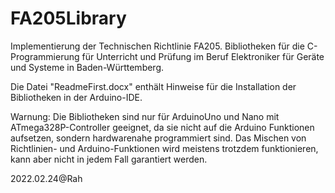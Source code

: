 # FA205Library
Implementierung der Technischen Richtlinie FA205.
Bibliotheken für die C-Programmierung für Unterricht und Prüfung im Beruf Elektroniker für Geräte und Systeme in Baden-Württemberg.

Die Datei "ReadmeFirst.docx" enthält Hinweise für die Installation der Bibliotheken in der Arduino-IDE.

Warnung: Die Bibliotheken sind nur für ArduinoUno und Nano mit ATmega328P-Controller geeignet, da sie nicht auf die Arduino Funktionen
aufsetzen, sondern hardwarenahe programmiert sind. Das Mischen von Richtlinien- und Arduino-Funktionen wird meistens trotzdem funktionieren, kann aber nicht in jedem Fall garantiert werden.

2022.02.24@Rah
